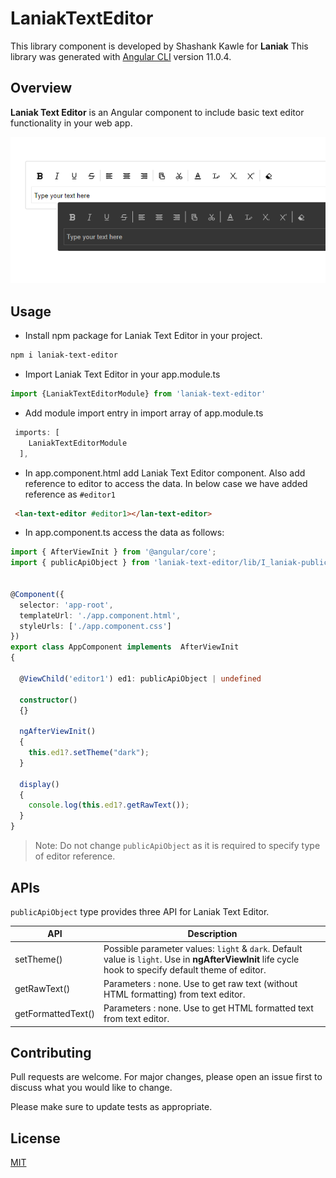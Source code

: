 # LaniakTextEditor

This library component is developed by Shashank Kawle for **Laniak**
This library was generated with [Angular CLI](https://github.com/angular/angular-cli) version 11.0.4.

## Overview

**Laniak Text Editor** is an Angular component to include basic text editor functionality in your web app.

![Laniak Text Editor Themes](https://raw.githubusercontent.com/ishashankkawle/Laniak-Text-Editor/master/projects/assets/Lan_Text_Editor_Themes.PNG)

## Usage

* Install npm package for Laniak Text Editor in your project.
```bash
npm i laniak-text-editor
```

* Import Laniak Text Editor in your app.module.ts 
```typescript
import {LaniakTextEditorModule} from 'laniak-text-editor'
```

* Add module import entry in import array of app.module.ts
```typescript
 imports: [
    LaniakTextEditorModule
  ],
```

* In app.component.html add Laniak Text Editor component. Also add reference to editor to access the data. In below case we have added reference as `#editor1`
```html
 <lan-text-editor #editor1></lan-text-editor>
```

* In app.component.ts access the data as follows:
```typescript
import { AfterViewInit } from '@angular/core';
import { publicApiObject } from 'laniak-text-editor/lib/I_laniak-public-api';


@Component({
  selector: 'app-root',
  templateUrl: './app.component.html',
  styleUrls: ['./app.component.css']
})
export class AppComponent implements  AfterViewInit
{

  @ViewChild('editor1') ed1: publicApiObject | undefined

  constructor() 
  {}

  ngAfterViewInit()
  {
    this.ed1?.setTheme("dark");
  }

  display()
  {
    console.log(this.ed1?.getRawText());
  }
}
```

> Note: Do not change `publicApiObject` as it is required to specify type of editor reference.

## APIs

`publicApiObject` type provides three API for Laniak Text Editor.

|API | Description|
|---- | ----------|
|setTheme() | Possible parameter values: `light` & `dark`. Default value is `light`. Use in **ngAfterViewInit** life cycle hook to specify default theme of editor.|
|getRawText() | Parameters : none. Use to get raw text (without HTML formatting) from text editor.|
|getFormattedText()| Parameters : none. Use to get HTML formatted text  from text editor.

## Contributing

Pull requests are welcome. For major changes, please open an issue first to discuss what you would like to change.

Please make sure to update tests as appropriate.

## License

[MIT](https://choosealicense.com/licenses/mit/)